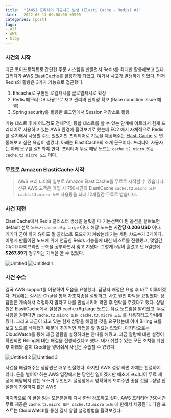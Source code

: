 ```yaml
---
title:  "[AWS] 프리티어 과금사고 발생 (Elasti Cache - Redis) #1"
date:   2022-05-13 09:00:00 +0900
categories: [post]
tags:
- all
- AWS
- blog
---
```


### 사건의 시작

최근 토이프로젝트로 간단한 주문 시스템을 만들면서 Redis를 최대한 활용해보고 있다. 그러다가 AWS ElastiCache를 활용하게 되었고, 여기서 사고가 발생하게 되었다. 먼저 Redis의 활용은 3가지 기능으로 접근했다.

1. Ehcache로 구현된 로컬캐시를 글로벌캐시로 확장
2. Redis 메모리 DB 사용으로 재고 관리의 신뢰성 확보 (Race condition issue 해결)
3. Spring security를 활용한 로그인에서 Session 저장소로 활용

기능 테스트 후에 어느정도 전체적인 통합 테스트를 할 수 있는 단계에 이르러서 현재 프리티어로 사용하고 있는 AWS 환경에 올려보기로 했는데 EC2 에서 자체적으로 Redis 를 설치해서 사용할 수도 있었지만 프리티어로 기능을 제공해주는 [Elasti Cache](https://aws.amazon.com/elasticache/) 로 연동해보고 싶은 욕심이 생겼다. 아래는 ElastiCache의 소개 문구이다. 프리티어 사용자는 아래 문구를 잘!! 봐야 한다. 프리티어 무료 해당 노드는 `cache.t2.micro 또는 cache.t3.micro 노드` 이다.

### 무료로 Amazon ElastiCache 시작

> AWS 프리 티어의 일부로 Amazon ElastiCache를 무료로 시작할 수 있습니다. 신규 AWS 고객은 가입 시 750시간의 ElastiCache `cache.t2.micro 또는 cache.t3.micro 노드` 사용량을 최대 12개월간 무료로 받습니다.

### 사건 재현

ElastiCache에서 Redis 클러스터 생성을 눌렀을 때 기본선택이 된 옵션을 살펴보면 default 선택 노드가 `cache.r6g.large` 이다. 해당 노드는 **시간당 0.206 USD** 이다. 거기다 굳이 하지 않아도 될 클러스트 모드까지 켜놨는데 기본 세팅 샤드수가 3개이다. 이렇게 만들어진 노드에 위에 언급한 Reids 기능들에 대한 테스트를 진행했고, 몇일간 CI/CD 파이프라인 구축을 공부하면서 잊고 지냈다. 그렇게 5일이 흘렀고 단 5일만에 **$267.89**가 청구되는 기적을 볼 수 있었다. 

![Untitled](https://user-images.githubusercontent.com/6336815/168192870-25994812-58dd-44a3-b636-8de6ca9c6f0c.png)
![Untitled 1](https://user-images.githubusercontent.com/6336815/168192877-356c7fac-5848-4870-905b-ec8e03122b87.png)


### 사건 수습

결국 AWS support를 이용하여 도움을 요청했다. 담당자 배정은 요청 후 바로 이루어졌다. 처음에는 실시간 Chat을 통해 자초지종을 설명하고, 사고 원인 파악을 요청했다. 상담원은 계속해서 걱정하지 말라고 나를 안심시키며 확인 후 연락을 주겠다고 했다. 상담원은 ElastiCache에서 설정한 cache.r6g.large 노드는 유료 노드임을 알려줬고, 무료 사용을 원한다면 `cache.t2.micro 또는 cache.t3.micro 노드` 를 사용하라고 안내해줬다. 그리고 과금이 되고 있는 현재 상황을 해결할 것을 요구했는데 이미 Billing 표를 보고 노드를 삭제했기 때문에 추가적인 작업을 할 필요는 없었다. 마지막으로는 CloudWatch를 통해 과금 알람을 설정하라는 안내를 해줬고, 과금 알람에 대한 설정이 확인되면 Billing에 대한 해결을 진행하겠다고 했다. 내가 취할수 있는 모든 조치를 취한 후 아래와 같이 Credit을 넣어줘서 사건은 수습할 수 있었다. 

![Untitled 2](https://user-images.githubusercontent.com/6336815/168192878-818d8294-7810-494a-8ce8-085dde78f729.png)
![Untitled 3](https://user-images.githubusercontent.com/6336815/168192879-ad29503a-5078-4259-a46a-28dd4cdacc87.png)

사건을 해결해주는 상담원은 매우 친절했다. 하지만 AWS 설정 화면 자체는 친절하지 않다. 돈을 벌어야 하는 AWS 입장에서는 당연한 일이겠지만 애초에 프리티어 무료 제공에 해당되지 않는 요소가 무엇인지 설정창에서 명확하게 보여주면 좋을 것을...정말 친절한데 친절하지 않은 AWS.

마지막으로 이 글을 읽는 모든분들께 다시 한번 강조하고 싶다. AWS 프리티어 750시간 무료 제공은 `cache.t2.micro 또는 cache.t3.micro 노드` 에 한해서 제공된다. 다음 포스트는 CloudWatch를 통한 결제 알람 설정방법을 올려보겠다.